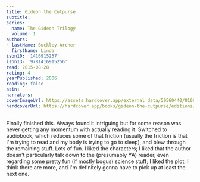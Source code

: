 ```yaml
---
title: Gideon the Cutpurse
subtitle:
series:
  name: The Gideon Trilogy
  volume: 1
authors:
- lastName: Buckley-Archer
  firstName: Linda
isbn10: '1416915257'
isbn13: '9781416915256'
read: 2015-08-28
rating: 4
yearPublished: 2006
reading: false
asin:
narrators:
coverImageUrl: https://assets.hardcover.app/external_data/59560440/810b9709e8330da5fc1e29d4454a82666c8c7cc7.jpeg
hardcoverUrl: https://hardcover.app/books/gideon-the-cutpurse/editions/15407801
---
```

Finally finished this. Always found it intriguing but for some reason was never getting any momentum with actually reading it. Switched to audiobook, which reduces some of that friction (usually the friction is that I'm trying to read and my body is trying to go to sleep), and blew through the remaining stuff. Lots of fun. I liked the characters; I liked that the author doesn't particularly talk down to the (presumably YA) reader, even regarding some pretty fun (if mostly bogus) science stuff; I liked the plot. I think there are more, and I'm definitely gonna have to pick up at least the next one.
